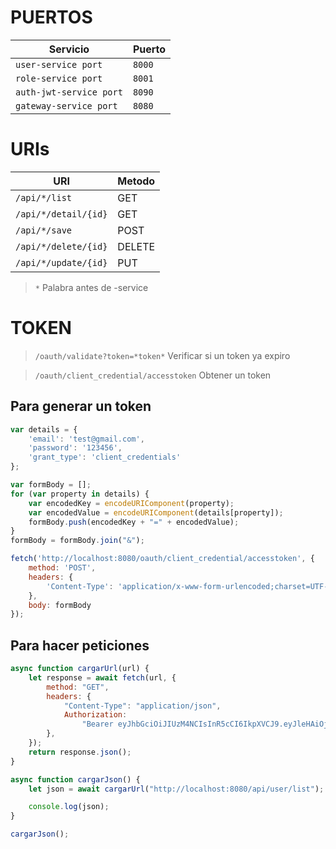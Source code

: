 # PUERTOS

| Servicio                | Puerto  |
|-------------------------|---------|
| `user-service port`     | `8000`  |
| `role-service port`     | `8001`  |
| `auth-jwt-service port` | `8090`  |
 | `gateway-service port`  | `8080`  |

# URIs

| URI                   | Metodo  |
|-----------------------|---------|
| `/api/*/list`         | GET     |
| `/api/*/detail/{id}`  | GET     |
| `/api/*/save`         | POST    |   
| `/api/*/delete/{id}`  | DELETE  |  
| `/api/*/update/{id}`  | PUT     |

> `*` Palabra antes de -service

# TOKEN

> `/oauth/validate?token=*token*` Verificar si un token ya expiro

> `/oauth/client_credential/accesstoken` Obtener un token

## Para generar un token

```javascript
var details = {
    'email': 'test@gmail.com',
    'password': '123456',
    'grant_type': 'client_credentials'
};

var formBody = [];
for (var property in details) {
    var encodedKey = encodeURIComponent(property);
    var encodedValue = encodeURIComponent(details[property]);
    formBody.push(encodedKey + "=" + encodedValue);
}
formBody = formBody.join("&");

fetch('http://localhost:8080/oauth/client_credential/accesstoken', {
    method: 'POST',
    headers: {
        'Content-Type': 'application/x-www-form-urlencoded;charset=UTF-8'
    },
    body: formBody
});

```

## Para hacer peticiones

```javascript
async function cargarUrl(url) {
    let response = await fetch(url, {
        method: "GET",
        headers: {
            "Content-Type": "application/json",
            Authorization:
                "Bearer eyJhbGciOiJIUzM4NCIsInR5cCI6IkpXVCJ9.eyJleHAiOjE2NDQxNjAxMTMsImlhdCI6MTY0NDE1NjUxMywiaXNzIjoid3d3Lnpob3B5LmNvbSIsInN1YiI6IntcInVzZXJOYW1lXCI6XCJURVNUIFRFU1QyXCIsXCJlbWFpbFwiOlwidGVzdEBnbWFpbC5jb21cIixcInJvbGVDb2RlXCI6MX0ifQ.02lwvnJVDW_lbZ5PSwcW-i18iIGhFRrpbZ8Hj7xoKMiCMPoNWOBi--LxeQsKrxss",
        },
    });
    return response.json();
}

async function cargarJson() {
    let json = await cargarUrl("http://localhost:8080/api/user/list");

    console.log(json);
}

cargarJson();

```